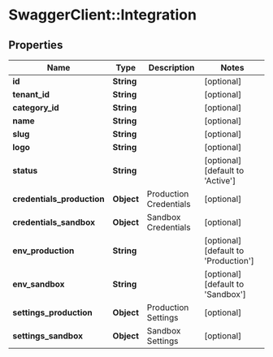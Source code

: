 # SwaggerClient::Integration

## Properties
Name | Type | Description | Notes
------------ | ------------- | ------------- | -------------
**id** | **String** |  | [optional] 
**tenant_id** | **String** |  | [optional] 
**category_id** | **String** |  | [optional] 
**name** | **String** |  | [optional] 
**slug** | **String** |  | [optional] 
**logo** | **String** |  | [optional] 
**status** | **String** |  | [optional] [default to &#x27;Active&#x27;]
**credentials_production** | **Object** | Production Credentials | [optional] 
**credentials_sandbox** | **Object** | Sandbox Credentials | [optional] 
**env_production** | **String** |  | [optional] [default to &#x27;Production&#x27;]
**env_sandbox** | **String** |  | [optional] [default to &#x27;Sandbox&#x27;]
**settings_production** | **Object** | Production Settings | [optional] 
**settings_sandbox** | **Object** | Sandbox Settings | [optional] 

